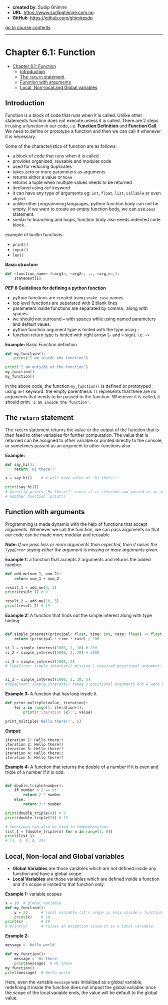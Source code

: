 - **created by**: Sudip Ghimire
- **URL**: https://www.sudipghimire.com.np
- **GitHub**: https://github.com/ghimiresdp

[go to course contents](https://github.com/ghimiresdp/python-level1/)
<hr>

# Chapter 6.1: Function

- [Chapter 6.1: Function](#chapter-61-function)
    - [Introduction](#introduction)
    - [The `return` statement](#the-return-statement)
    - [Function with arguments](#function-with-arguments)
    - [Local, Non-local and Global variables](#local-non-local-and-global-variables)

## Introduction
Function is a block of code that runs when it is called. Unlike other statements
function does not execute unless it is called. There are 2 steps in using a
function in our code, i.e. **Function Definition** and **Function Call**. We
need to define or prototype a function and then we can call it whenever it is
necessary.

Some of the characteristics of function are as follows:

- a block of code that runs when it is called
- provides organized, reusable and modular code
- used for reducing duplicates
- takes zero or more parameters as arguments
- returns either a value or `None`
- returns a tuple when multiple values needs to be returned
- declared using `def` keyword
- it can have any type of arguments eg: `int`, `float`, `list`, `Callable` or
  even `object`
- unlike other programming languages, python function body can not be empty. If
  we want to create an empty function body, we can use `pass` statement.
- similar to branching and loops, function body also needs indented code block.

example of builtin functions:
- `print()`
- `input()`
- `len()`

**Basic structure**
```python
def <function_name> (<arg1>, <arg2>, .., <arg_n>,):
    statement[s]
```

**PEP 8 Guidelines for defining a python function**
- python functions are created using `snake_case` names
- top level functions are separated with 2 blank lines
- parameters inside functions are separated by comma`,` along with spaces
- we should not surround `=` with spaces while using named
  parameters and default vaues.
- python function argument type is hinted with the type using `:`
- function return type is hinted with right arrow (`-` and `>` sign). i.e. `->`

**Example:** Basic Function definition

```python
def my_function():
    print("I am inside the function")

print('I am outside of the function')
my_function()
my_function()
```
In the above code, the function `my_function()` is defined or prototyped using
`def` keyword. the empty parenthesis `()` represents that there are no
arguments that needs to be passed to the function. Whenever it is called, it
should print `'I am inside the function'`.


## The `return` statement

The `return` statement returns the value or the output of the function that is
then feed to other variables for further computation. The value that is returned
can be assigned to other variable or printed directly to the console, or
sometimes passed as an argument to other functions also.

**Example:**
```python
def say_hi():
    return 'Hi there!!'

x = say_hi()    # x will have value of 'Hi there!!'

print(say_hi())
# directly prints 'Hi there!!' since it is returned and passed as an argument to
# another function `print()`
```


## Function with arguments
Programming is made dynamic with the help of functions that accept arguments.
Whenever we call the function, we can pass arguments so that our code can be
made more modular and reusable.

**Note:** <i>If we pass less or more arguments than expected, then it raises the
`TypeError` saying either the argument is missing or more arguments given.</i>

**Example 1:** a function that accepts 2 arguments and returns the added number.

```python
def add_me(num_1, num_2):
    return num_1 + num_2

result_1 = add_me(4, 5)
print(result_1) # 9

result_2 = add_me(10, 5)
print(result_2) # 15

```

**Example 2:** A function that finds out the simple interest along with type
hinting

```python

def simple_interest(principal: float, time: int, rate: float) -> float:
    return (principal * time * rate) / 100

si_1 = simple_interest(1000, 2, 10) # 200
si_2 = simple_interest(5000, 3, 20) # 3000

si_3 = simple_interest(1000, 2)
# TypeError: simple_interest() missing 1 required positional argument: 'rate'


si_3 = simple_interest(1000, 2, 10, 5)
#TypeError: simple_interest() takes 3 positional arguments but 4 were given

```

**Example 3:** A function that has loop inside it

```python
def print_multiple(value, iteration):
    for x in range(1, iteration+1):
        print(f'iteration {x}:', value)

print_multiple('Hello there!!', 5)
```

**Output:**
```
iteration 1: Hello there!!
iteration 2: Hello there!!
iteration 3: Hello there!!
iteration 4: Hello there!!
iteration 5: Hello there!!
```

**Example 4:** A function that returns the double of a number if it is even and
triple of a number if it is odd.

```python

def double_triple(number):
    if number % 2 == 0:
        return 2 * number
    else:
        return 3 * number

print(double_triple(4)) # 8
print(double_triple(5)) # 15

# functions can also be used in comprehensions
list_1 = [double_triple(n) for n in range(1, 6)]
print(list_1)
# [3, 4, 9, 8, 15]
```

## Local, Non-local and Global variables

- **Global Variables** are those variables which are not defined inside
  any function and have a global scope.
- **Local Variables** are those variables which are defined inside a
  function and it's scope is limited to that function only.


**Example 1:** variable scopes
```python
x = 10  # global variable
def my_function():
    y = 20      # local variable (it's scope is only inside a function)
    print(x)    # 10
print(x)        # 10
# print(y)      # raises an exception since it is a local variable.
```

**Example 2:**
```python
message = 'Hello world'

def my_function():
    message = 'Hi there'
    print(message)  # Hi there
my_function()
print(message)  # Hello world
```
Here, even the variable `message` was initialized as a global variable,
redefining it inside the function does not impact the global variable. once the
scope of the local variable ends, the value will be default to the global value.
